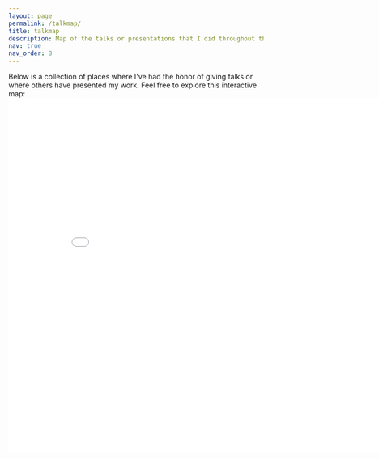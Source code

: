 ```yaml
---
layout: page
permalink: /talkmap/
title: talkmap
description: Map of the talks or presentations that I did throughout the years. 
nav: true
nav_order: 8
---
```


<p>Below is a collection of places where I've had the honor of giving talks or where others have presented my work. Feel free to explore this interactive map:
<iframe src="/talkmap/map.html" height="700" width="850" style="border:none;"></iframe>
